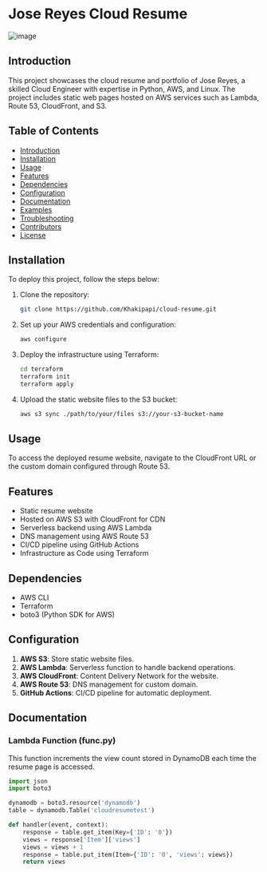 # Jose Reyes Cloud Resume
![image](https://github.com/Khakipapi/my-cloud-resume-site/assets/74410806/4b49e0d8-c98e-4f05-8bcc-b8d3fc69369a)

## Introduction
This project showcases the cloud resume and portfolio of Jose Reyes, a skilled Cloud Engineer with expertise in Python, AWS, and Linux. The project includes static web pages hosted on AWS services such as Lambda, Route 53, CloudFront, and S3.

## Table of Contents
- [Introduction](#introduction)
- [Installation](#installation)
- [Usage](#usage)
- [Features](#features)
- [Dependencies](#dependencies)
- [Configuration](#configuration)
- [Documentation](#documentation)
- [Examples](#examples)
- [Troubleshooting](#troubleshooting)
- [Contributors](#contributors)
- [License](#license)

## Installation
To deploy this project, follow the steps below:

1. Clone the repository:
    ```sh
    git clone https://github.com/Khakipapi/cloud-resume.git
    ```

2. Set up your AWS credentials and configuration:
    ```sh
    aws configure
    ```

3. Deploy the infrastructure using Terraform:
    ```sh
    cd terraform
    terraform init
    terraform apply
    ```

4. Upload the static website files to the S3 bucket:
    ```sh
    aws s3 sync ./path/to/your/files s3://your-s3-bucket-name
    ```

## Usage
To access the deployed resume website, navigate to the CloudFront URL or the custom domain configured through Route 53.

## Features
- Static resume website
- Hosted on AWS S3 with CloudFront for CDN
- Serverless backend using AWS Lambda
- DNS management using AWS Route 53
- CI/CD pipeline using GitHub Actions
- Infrastructure as Code using Terraform

## Dependencies
- AWS CLI
- Terraform
- boto3 (Python SDK for AWS)

## Configuration
1. **AWS S3**: Store static website files.
2. **AWS Lambda**: Serverless function to handle backend operations.
3. **AWS CloudFront**: Content Delivery Network for the website.
4. **AWS Route 53**: DNS management for custom domain.
5. **GitHub Actions**: CI/CD pipeline for automatic deployment.

## Documentation
### Lambda Function (func.py)
This function increments the view count stored in DynamoDB each time the resume page is accessed.
```python
import json
import boto3

dynamodb = boto3.resource('dynamodb')
table = dynamodb.Table('cloudresumetest')

def handler(event, context):
    response = table.get_item(Key={'ID': '0'})
    views = response['Item']['views']
    views = views + 1
    response = table.put_item(Item={'ID': '0', 'views': views})
    return views
